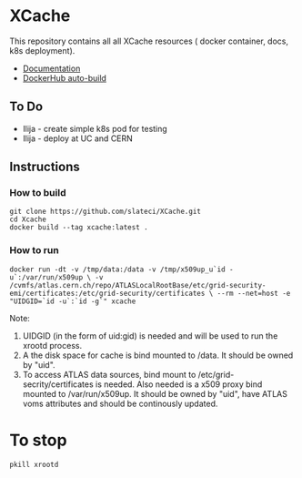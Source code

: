 # XCache
This repository contains all all XCache resources ( docker container, docs, k8s deployment).
*   [Documentation](http://slateci.io/XCache/)
*   [DockerHub auto-build](https://hub.docker.com/r/slateci/xcache/)

## To Do

*   Ilija - create simple k8s pod for testing
*   Ilija - deploy at UC and CERN


## Instructions
### How to build

```
git clone https://github.com/slateci/XCache.git
cd Xcache
docker build --tag xcache:latest .
```

### How to run

```docker run -dt -v /tmp/data:/data -v /tmp/x509up_u`id -u`:/var/run/x509up \
  -v /cvmfs/atlas.cern.ch/repo/ATLASLocalRootBase/etc/grid-security-emi/certificates:/etc/grid-security/certificates \
  --rm --net=host -e "UIDGID=`id -u`:`id -g`" xcache ```

Note:
1. UIDGID (in the form of uid:gid) is needed and will be used to run the xrootd process.
2. A the disk space for cache is bind mounted to /data. It should be owned by "uid".
3. To access ATLAS data sources, bind mount to /etc/grid-secrity/certificates is needed. Also
   needed is a x509 proxy bind mounted to /var/run/x509up. It should be owned by "uid", have 
   ATLAS voms attributes and should be continously updated.

# To stop

```pkill xrootd```
